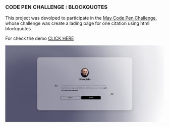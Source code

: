 ### CODE PEN CHALLENGE : BLOCKQUOTES


This project was devolped to participate in the [May Code Pen Challenge](https://codepen.io/collection/xKMwYm), whose challenge was create a lading page for one citation using html blockquotes


For check the demo [CLICK HERE](https://codepen.io/mereia/pen/rNqdPoM)


![Workspace](/workspace.png)
